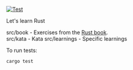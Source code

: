 [![Test](https://github.com/francoisperron/learning-rust/actions/workflows/test-on-push.yml/badge.svg)](https://github.com/francoisperron/learning-rust/actions/workflows/test-on-push.yml)

Let's learn Rust

src/book - Exercises from the [Rust book](https://doc.rust-lang.org/book/title-page.html).\
src/kata - Kata
src/learnings - Specific learnings

To run tests:

``` bash
cargo test
```